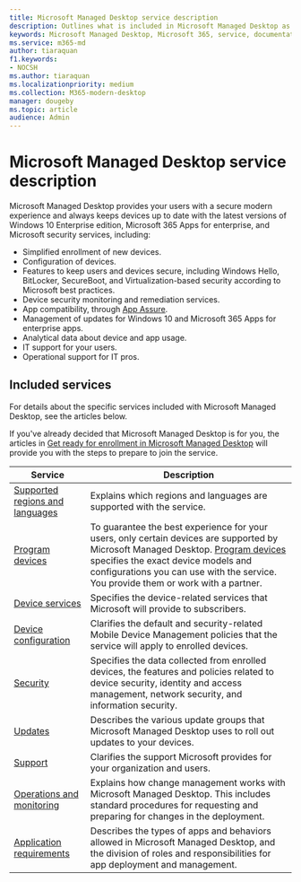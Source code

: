 ```yaml
---
title: Microsoft Managed Desktop service description 
description: Outlines what is included in Microsoft Managed Desktop as a service
keywords: Microsoft Managed Desktop, Microsoft 365, service, documentation
ms.service: m365-md
author: tiaraquan
f1.keywords:
- NOCSH
ms.author: tiaraquan
ms.localizationpriority: medium
ms.collection: M365-modern-desktop
manager: dougeby
ms.topic: article
audience: Admin
---
```


# Microsoft Managed Desktop service description

Microsoft Managed Desktop provides your users with a secure modern experience and always keeps devices up to date with the latest versions of Windows 10 Enterprise edition, Microsoft 365 Apps for enterprise, and Microsoft security services, including:

- Simplified enrollment of new devices.
- Configuration of devices.
- Features to keep users and devices secure, including Windows Hello, BitLocker, SecureBoot, and Virtualization-based security according to Microsoft best practices.
- Device security monitoring and remediation services.
- App compatibility, through [App Assure](/fasttrack/products-and-capabilities#app-assure).
- Management of updates for Windows 10 and Microsoft 365 Apps for enterprise apps.
- Analytical data about device and app usage.
- IT support for your users.
- Operational support for IT pros.

## Included services

For details about the specific services included with Microsoft Managed Desktop, see the articles below.

If you've already decided that Microsoft Managed Desktop is for you, the articles in [Get ready for enrollment in Microsoft Managed Desktop](../get-ready/index.md) will provide you with the steps to prepare to join the service.

| Service | Description |
| ----- | ----- |
| [Supported regions and languages](regions-languages.md) | Explains which regions and languages are supported with the service. |
| [Program devices](device-list.md) | To guarantee the best experience for your users, only certain devices are supported by Microsoft Managed Desktop. [Program devices](device-list.md) specifies the exact device models and configurations you can use with the service. You provide them or work with a partner. |
| [Device services](device-services.md) | Specifies the device-related services that Microsoft will provide to subscribers.
| [Device configuration](device-policies.md) | Clarifies the default and security-related Mobile Device Management policies that the service will apply to enrolled devices. |
| [Security](security.md) | Specifies the data collected from enrolled devices, the features and policies related to device security, identity and access management, network security, and information security. |
| [Updates](updates.md) | Describes the various update groups that Microsoft Managed Desktop uses to roll out updates to your devices.
| [Support](support.md) | Clarifies the support Microsoft provides for your organization and users. |
| [Operations and monitoring](operations-and-monitoring.md) | Explains how change management works with Microsoft Managed Desktop. This includes standard procedures for requesting and preparing for changes in the deployment. |
| [Application requirements](mmd-app-requirements.md) | Describes the types of apps and behaviors allowed in Microsoft Managed Desktop, and the division of roles and responsibilities for app deployment and management. |
